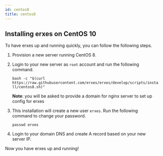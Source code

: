 ```yaml
---
id: centos8
title: centos8
---
```


## Installing erxes on CentOS 10

To have erxes up and running quickly, you can follow the following steps.

1. Provision a new server running CentOS 8.

2. Login to your new server as `root` account and run the following command.

   `bash -c "$(curl https://raw.githubusercontent.com/erxes/erxes/develop/scripts/install/centos8.sh)"`

   **Note**: you will be asked to provide a domain for nginx server to set up config for erxes

3. This installation will create a new user `erxes`. Run the following command to change your password.

   `passwd erxes`

4. Login to your domain DNS and create A record based on your new server IP.

Now you have erxes up and running!

